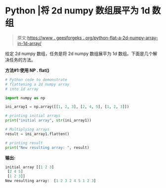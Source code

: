 # Python |将 2d numpy 数组展平为 1d 数组

> 原文:[https://www . geesforgeks . org/python-flat-a-2d-numpy-array-in-1d-array/](https://www.geeksforgeeks.org/python-flatten-a-2d-numpy-array-into-1d-array/)

给定 2d numpy 数组，任务是将 2d numpy 数组展平为 1d 数组。下面是几个解决任务的方法。

**方法#1:使用 NP . flat()**

```py
# Python code to demonstrate
# flattening a 2d numpy array
# into 1d array

import numpy as np

ini_array1 = np.array([[1, 2, 3], [2, 4, 5], [1, 2, 3]])

# printing initial arrays
print("initial array", str(ini_array1))

# Multiplying arrays
result = ini_array1.flatten()

# printing result
print("New resulting array: ", result)
```

**输出:**

```py
initial array [[1 2 3]
 [2 4 5]
 [1 2 3]]
New resulting array:  [1 2 3 2 4 5 1 2 3]

```